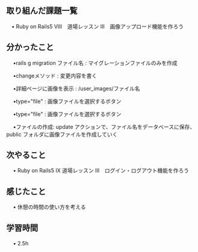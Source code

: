 ## 取り組んだ課題一覧
    
 　• Ruby on Rails5 Ⅷ　道場レッスン III　画像アップロード機能を作ろう
## 分かったこと
　 •rails g migration ファイル名 : マイグレーションファイルのみを作成

　 •changeメソッド : 変更内容を書く

　 •詳細ページに画像を表示 : /user_images/ファイル名

　 •type="file" : 画像ファイルを選択するボタン

　 •type="file" : 画像ファイルを選択するボタン

　 •ファイルの作成: update アクションで、ファイル名をデータベースに保存、public フォルダに画像ファイルを作成していく

## 次やること　

　 • Ruby on Rails5 Ⅸ 道場レッスン III　ログイン・ログアウト機能を作ろう
## 感じたこと

　 • 休憩の時間の使い方を考える



## 学習時間

　 • 2.5h